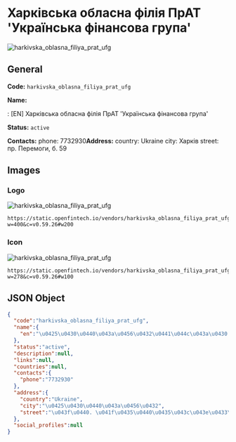 
# Харківська обласна філія ПрАТ 'Українська фінансова група' 
![harkivska_oblasna_filiya_prat_ufg](https://static.openfintech.io/vendors/harkivska_oblasna_filiya_prat_ufg/logo.svg?w=400&c=v0.59.26#w200)  

## General 
 
**Code:** `harkivska_oblasna_filiya_prat_ufg` 
 
**Name:** 
 
:	[EN] Харківська обласна філія ПрАТ 'Українська фінансова група' 
 
**Status:** `active` 
 
**Contacts:** 
phone: 7732930**Address:** 
country: Ukraine 
city: Харків 
street: пр. Перемоги, б. 59 

## Images 

### Logo 
 
![harkivska_oblasna_filiya_prat_ufg](https://static.openfintech.io/vendors/harkivska_oblasna_filiya_prat_ufg/logo.svg?w=400&c=v0.59.26#w200)  

```
https://static.openfintech.io/vendors/harkivska_oblasna_filiya_prat_ufg/logo.svg?w=400&c=v0.59.26#w200
```  

### Icon 
 
![harkivska_oblasna_filiya_prat_ufg](https://static.openfintech.io/vendors/harkivska_oblasna_filiya_prat_ufg/icon.svg?w=278&c=v0.59.26#w100)  

```
https://static.openfintech.io/vendors/harkivska_oblasna_filiya_prat_ufg/icon.svg?w=278&c=v0.59.26#w100
```  

## JSON Object 

```json
{
  "code":"harkivska_oblasna_filiya_prat_ufg",
  "name":{
    "en":"\u0425\u0430\u0440\u043a\u0456\u0432\u0441\u044c\u043a\u0430 \u043e\u0431\u043b\u0430\u0441\u043d\u0430 \u0444\u0456\u043b\u0456\u044f \u041f\u0440\u0410\u0422 '\u0423\u043a\u0440\u0430\u0457\u043d\u0441\u044c\u043a\u0430 \u0444\u0456\u043d\u0430\u043d\u0441\u043e\u0432\u0430 \u0433\u0440\u0443\u043f\u0430'"
  },
  "status":"active",
  "description":null,
  "links":null,
  "countries":null,
  "contacts":{
    "phone":"7732930"
  },
  "address":{
    "country":"Ukraine",
    "city":"\u0425\u0430\u0440\u043a\u0456\u0432",
    "street":"\u043f\u0440. \u041f\u0435\u0440\u0435\u043c\u043e\u0433\u0438, \u0431. 59"
  },
  "social_profiles":null
}
```  
